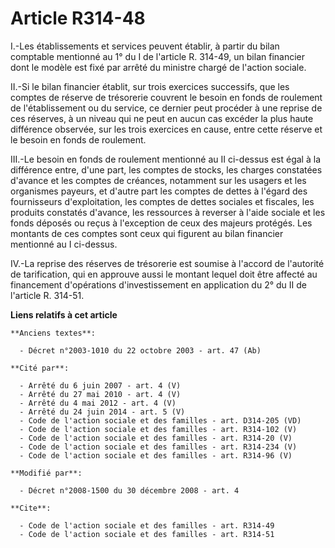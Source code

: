 # Article R314-48

I.-Les établissements et services peuvent établir, à partir du bilan comptable mentionné au 1° du I de l'article R. 314-49,
un bilan financier dont le modèle est fixé par arrêté du ministre chargé de l'action sociale. 

II.-Si le bilan financier établit, sur trois exercices successifs, que les comptes de réserve de trésorerie couvrent le
besoin en fonds de roulement de l'établissement ou du service, ce dernier peut procéder à une reprise de ces réserves, à un
niveau qui ne peut en aucun cas excéder la plus haute différence observée, sur les trois exercices en cause, entre cette
réserve et le besoin en fonds de roulement. 

III.-Le besoin en fonds de roulement mentionné au II ci-dessus est égal à la différence entre, d'une part, les comptes de
stocks, les charges constatées d'avance et les comptes de créances, notamment sur les usagers et les organismes payeurs, et
d'autre part les comptes de dettes à l'égard des fournisseurs d'exploitation, les comptes de dettes sociales et fiscales, les
produits constatés d'avance, les ressources à reverser à l'aide sociale et les fonds déposés ou reçus à l'exception de ceux
des majeurs protégés. Les montants de ces comptes sont ceux qui figurent au bilan financier mentionné au I ci-dessus. 

IV.-La reprise des réserves de trésorerie est soumise à l'accord de l'autorité de tarification, qui en approuve aussi le
montant lequel doit être affecté au financement d'opérations d'investissement en application du 2° du II de l'article R.
314-51.

**Liens relatifs à cet article**

	**Anciens textes**:

	  - Décret n°2003-1010 du 22 octobre 2003 - art. 47 (Ab)

	**Cité par**:

	  - Arrêté du 6 juin 2007 - art. 4 (V)
	  - Arrêté du 27 mai 2010 - art. 4 (V)
	  - Arrêté du 4 mai 2012 - art. 4 (V)
	  - Arrêté du 24 juin 2014 - art. 5 (V)
	  - Code de l'action sociale et des familles - art. D314-205 (VD)
	  - Code de l'action sociale et des familles - art. R314-102 (V)
	  - Code de l'action sociale et des familles - art. R314-20 (V)
	  - Code de l'action sociale et des familles - art. R314-234 (V)
	  - Code de l'action sociale et des familles - art. R314-96 (V)

	**Modifié par**:

	  - Décret n°2008-1500 du 30 décembre 2008 - art. 4

	**Cite**:

	  - Code de l'action sociale et des familles - art. R314-49
	  - Code de l'action sociale et des familles - art. R314-51
